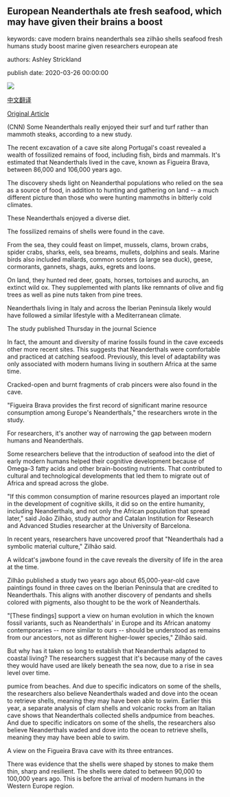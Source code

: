 ## European Neanderthals ate fresh seafood, which may have given their brains a boost

keywords: cave modern brains neanderthals sea zilhão shells seafood fresh humans study boost marine given researchers european ate

authors: Ashley Strickland

publish date: 2020-03-26 00:00:00

![](https://cdn.cnn.com/cnnnext/dam/assets/200326140015-02-neanderthal-portugal-cave-seafood-227797-super-tease.jpg)

[中文翻译](European%20Neanderthals%20ate%20fresh%20seafood%2C%20which%20may%20have%20given%20their%20brains%20a%20boost_zh.md)

[Original Article](https://edition.cnn.com/2020/03/26/world/fishing-neanderthals-portugal-scn/index.html)

(CNN) Some Neanderthals really enjoyed their surf and turf rather than mammoth steaks, according to a new study.

The recent excavation of a cave site along Portugal's coast revealed a wealth of fossilized remains of food, including fish, birds and mammals. It's estimated that Neanderthals lived in the cave, known as Figueira Brava, between 86,000 and 106,000 years ago.

The discovery sheds light on Neanderthal populations who relied on the sea as a source of food, in addition to hunting and gathering on land -- a much different picture than those who were hunting mammoths in bitterly cold climates.

These Neanderthals enjoyed a diverse diet.

The fossilized remains of shells were found in the cave.

From the sea, they could feast on limpet, mussels, clams, brown crabs, spider crabs, sharks, eels, sea breams, mullets, dolphins and seals. Marine birds also included mallards, common scoters (a large sea duck), geese, cormorants, gannets, shags, auks, egrets and loons.

On land, they hunted red deer, goats, horses, tortoises and aurochs, an extinct wild ox. They supplemented with plants like remnants of olive and fig trees as well as pine nuts taken from pine trees.

Neanderthals living in Italy and across the Iberian Peninsula likely would have followed a similar lifestyle with a Mediterranean climate.

The study published Thursday in the journal Science

In fact, the amount and diversity of marine fossils found in the cave exceeds other more recent sites. This suggests that Neanderthals were comfortable and practiced at catching seafood. Previously, this level of adaptability was only associated with modern humans living in southern Africa at the same time.

Cracked-open and burnt fragments of crab pincers were also found in the cave.

"Figueira Brava provides the first record of significant marine resource consumption among Europe's Neanderthals," the researchers wrote in the study.

For researchers, it's another way of narrowing the gap between modern humans and Neanderthals.

Some researchers believe that the introduction of seafood into the diet of early modern humans helped their cognitive development because of Omega-3 fatty acids and other brain-boosting nutrients. That contributed to cultural and technological developments that led them to migrate out of Africa and spread across the globe.

"If this common consumption of marine resources played an important role in the development of cognitive skills, it did so on the entire humanity, including Neanderthals, and not only the African population that spread later," said João Zilhão, study author and Catalan Institution for Research and Advanced Studies researcher at the University of Barcelona.

In recent years, researchers have uncovered proof that "Neanderthals had a symbolic material culture," Zilhão said.

A wildcat's jawbone found in the cave reveals the diversity of life in the area at the time.

Zilhão published a study two years ago about 65,000-year-old cave paintings found in three caves on the Iberian Peninsula that are credited to Neanderthals. This aligns with another discovery of pendants and shells colored with pigments, also thought to be the work of Neanderthals.

"[These findings] support a view on human evolution in which the known fossil variants, such as Neanderthals' in Europe and its African anatomy contemporaries -- more similar to ours -- should be understood as remains from our ancestors, not as different higher-lower species," Zilhão said.

But why has it taken so long to establish that Neanderthals adapted to coastal living? The researchers suggest that it's because many of the caves they would have used are likely beneath the sea now, due to a rise in sea level over time.

pumice from beaches. And due to specific indicators on some of the shells, the researchers also believe Neanderthals waded and dove into the ocean to retrieve shells, meaning they may have been able to swim. Earlier this year, a separate analysis of clam shells and volcanic rocks from an Italian cave shows that Neanderthals collected shells andpumice from beaches. And due to specific indicators on some of the shells, the researchers also believe Neanderthals waded and dove into the ocean to retrieve shells, meaning they may have been able to swim.

A view on the Figueira Brava cave with its three entrances.

There was evidence that the shells were shaped by stones to make them thin, sharp and resilient. The shells were dated to between 90,000 to 100,000 years ago. This is before the arrival of modern humans in the Western Europe region.